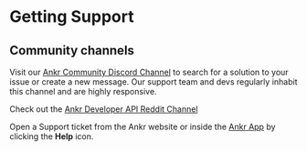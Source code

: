 # Getting Support

## Community channels

Visit our [Ankr Community Discord Channel](https://discord.com/channels/795634526918279179/795635089983406111) to search for a solution to your issue or create a new message. Our support team and devs regularly inhabit this channel and are highly responsive.

Check out the [Ankr Developer API Reddit Channel](https://www.reddit.com/r/Ankrofficial/search/?q=developer%20api&source=recent&restrict_sr=1)​

Open a Support ticket from the Ankr website or inside the [Ankr App](https://app.ankr.com/) by clicking the **Help** icon. 
